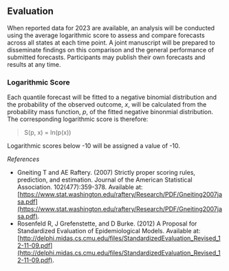 Evaluation
------------------

When reported data for 2023 are available, an analysis will be conducted using the average logarithmic score to assess and compare forecasts across all states at each time point. A joint manuscript will be prepared to disseminate findings on this comparison and the general performance of submitted forecasts. Participants may publish their own forecasts and results at any time.


### Logarithmic Score
Each quantile forecast will be fitted to a negative binomial distribution and the probability of the observed outcome, *x*, will be calculated from the probability mass function, *p*, of the fitted negative binonmial distribution. The corresponding logarithmic score is therefore:

> S(p, x) = ln(p(x))

Logarithmic scores below -10 will be assigned a value of -10.


*References*
- Gneiting T and AE Raftery. (2007) Strictly proper scoring rules, prediction, and estimation. Journal of the American Statistical Association. 102(477):359-378. Available at: [https://www.stat.washington.edu/raftery/Research/PDF/Gneiting2007jasa.pdf](https://www.stat.washington.edu/raftery/Research/PDF/Gneiting2007jasa.pdf).
- Rosenfeld R, J Grefenstette, and D Burke. (2012) A Proposal for Standardized Evaluation of Epidemiological Models. Available at: [http://delphi.midas.cs.cmu.edu/files/StandardizedEvaluation_Revised_12-11-09.pdf](http://delphi.midas.cs.cmu.edu/files/StandardizedEvaluation_Revised_12-11-09.pdf).

